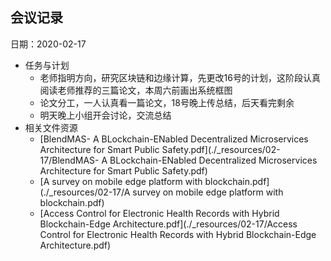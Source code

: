 ## 会议记录

日期：2020-02-17

* 任务与计划
  * 老师指明方向，研究区块链和边缘计算，先更改16号的计划，这阶段认真阅读老师推荐的三篇论文，本周六前画出系统框图
  * 论文分工，一人认真看一篇论文，18号晚上传总结，后天看完剩余
  * 明天晚上小组开会讨论，交流总结
* 相关文件资源
  * [BlendMAS- A BLockchain-ENabled Decentralized Microservices Architecture for Smart Public Safety.pdf](./_resources/02-17/BlendMAS- A BLockchain-ENabled Decentralized Microservices Architecture for Smart Public Safety.pdf)
  * [A survey on mobile edge platform with blockchain.pdf](./_resources/02-17/A survey on mobile edge platform with blockchain.pdf)
  * [Access Control for Electronic Health Records with Hybrid Blockchain-Edge Architecture.pdf](./_resources/02-17/Access Control for Electronic Health Records with Hybrid Blockchain-Edge Architecture.pdf)